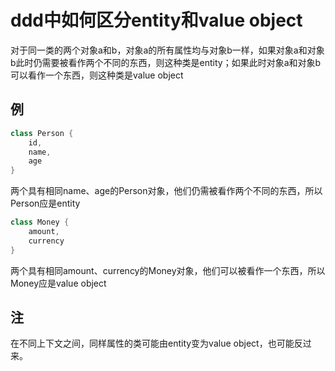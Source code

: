 # ddd中如何区分entity和value object

对于同一类的两个对象a和b，对象a的所有属性均与对象b一样，如果对象a和对象b此时仍需要被看作两个不同的东西，则这种类是entity；如果此时对象a和对象b可以看作一个东西，则这种类是value object

## 例

```Java
class Person {
    id,
    name,
    age
}
```

两个具有相同name、age的Person对象，他们仍需被看作两个不同的东西，所以Person应是entity

```Java
class Money {
    amount,
    currency
}
```

两个具有相同amount、currency的Money对象，他们可以被看作一个东西，所以Money应是value object

## 注

在不同上下文之间，同样属性的类可能由entity变为value object，也可能反过来。
